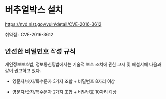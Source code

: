 # 버추얼박스 설치

https://nvd.nist.gov/vuln/detail/CVE-2016-3612

취약점 : CVE-2016-3612

## 안전한 비밀번호 작성 규칙

개인정보보호법, 정보통신망법에서는 기술적 보호 조치에 관한 고시 및 해설서에 다음과 같이 권고하고 있다.

  * 영문자/숫자/특수문자 3가지 조합 + 비밀번호 8자리 이상

  * 영문자/숫자/특수문자 2가지 조합 + 비밀번호 10자리 이상